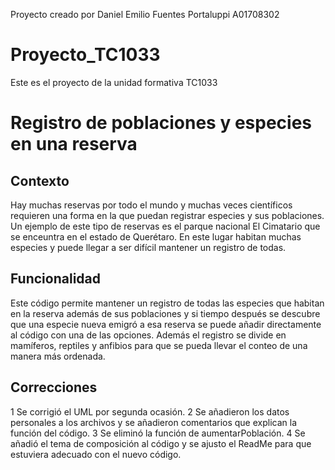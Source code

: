 Proyecto creado por Daniel Emilio Fuentes Portaluppi A01708302


# Proyecto_TC1033
Este es el proyecto de la unidad formativa TC1033


# Registro de poblaciones y especies en una reserva

## Contexto

Hay muchas reservas por todo el mundo y muchas veces científicos requieren una forma en la que puedan registrar especies y sus poblaciones. Un ejemplo de este tipo de reservas es el parque nacional El Cimatario que se enceuntra en el estado de Querétaro. En este lugar habitan muchas especies y puede llegar a ser difícil mantener un registro de todas.

## Funcionalidad

Este código permite mantener un registro de todas las especies que habitan en la reserva además de sus poblaciones y si tiempo después se descubre que una especie nueva emigró a esa reserva se puede añadir directamente al código con una de las opciones. Además el registro se divide en mamíferos, reptiles y anfibios para que se pueda llevar el conteo de una manera más ordenada.

## Correcciones
1 Se corrigió el UML por segunda ocasión.
2 Se añadieron los datos personales a los archivos y se añadieron comentarios que explican la función del código.
3 Se eliminó la función de aumentarPoblación.
4 Se añadió el tema de composición al código y se ajusto el ReadMe para que estuviera adecuado con el nuevo código. 
